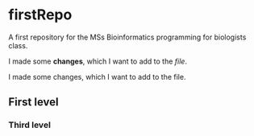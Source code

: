 # firstRepo


A first repository for the MSs Bioinformatics programming for biologists class.

I made some **changes**, which I want to add to the *file*. 

I made some changes, which I want to add to the file. 

## First level


### Third level


